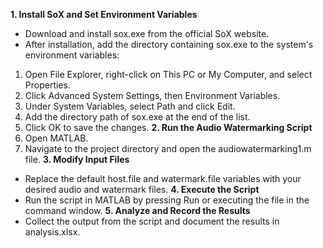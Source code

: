 **1. Install SoX and Set Environment Variables**
- Download and install sox.exe from the official SoX website.
- After installation, add the directory containing sox.exe to the system's environment variables:
1. Open File Explorer, right-click on This PC or My Computer, and select Properties.
2. Click Advanced System Settings, then Environment Variables.
3. Under System Variables, select Path and click Edit.
5. Add the directory path of sox.exe at the end of the list.
6. Click OK to save the changes.
**2. Run the Audio Watermarking Script**
1. Open MATLAB.
2. Navigate to the project directory and open the audiowatermarking1.m file.
**3. Modify Input Files**
- Replace the default host.file and watermark.file variables with your desired audio and watermark files.
**4. Execute the Script**
- Run the script in MATLAB by pressing Run or executing the file in the command window.
**5. Analyze and Record the Results**
- Collect the output from the script and document the results in analysis.xlsx.
